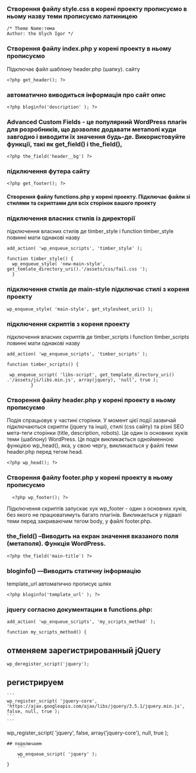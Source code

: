 ### Створення файлу style.css в корені проекту прописуємо в ньому назву теми прописуємо латиницею

```
/* Theme Name:тема
Author: the Ulych Igor */
```
### Створення файлу index.php у корені проекту в ньому прописуємо

Підключає файл шаблону header.php (шапку). сайту

```
<?php get_header(); ?>
```
### автоматично виводиться інформація про сайт опис <title>...</title>
```
<?php bloginfo('description' ); ?>
```
### Advanced Custom Fields - це популярний WordPress плагін для розробників, що дозволяє додавати метаполі куди завгодно і виводити їх значення будь-де.  Використовуйте функції, такі як get_field() і the_field(),
```
<?php the_field('header__bg') ?>
```

### підключення футера сайту
```
<?php get_footer(); ?>
``` 
#### Створення файлу functions.php у корені проекту. Підключає файли зі стилями та скриптами для всіх сторінок вашого проекту

### підключення власних стилів із директорії
підключення власних стилів де timber_style і function timber_style повинні мати однакові назву
``` 
add_action( 'wp_enqueue_scripts', 'timber_style' );
```
 ``` 
 function timber_style() {
   wp_enqueue_style( 'new-main-style', get_temlate_directory_uri().'/assets/css/fail.css ');
   }
  ``` 
### підключення стилів де main-style підключає стилі з кореня проекту
   
   ``` 
  wp_enqueue_style( 'main-style', get_stylesheet_uri() );
  ``` 

### підключення скриптів з кореня проекту
 підключення власних скриптів де timber_scripts і function timber_scripts повинні мати однакові назву
  ``` 
  add_action( 'wp_enqueue_scripts', 'timber_scripts' );
   ``` 
   ```  
function timber_scripts() {
```
```
 wp_enqueue_script( 'libs-script', get_template_directory_uri() .'/assets/js/libs.min.js', array(jquery), 'null', true );
         }
   ``` 
### Створення файлу header.php у корені проекту в ньому прописуємо
Подія спрацьовує у частині сторінки. У момент цієї події зазвичай підключаються скрипти (jquery та інші), стилі (css сайту) та різні SEO мета-теги сторінки (title, description, robots). Це один із основних хуків теми (шаблону) WordPress.
Ця подія викликається однойменною функцією wp_head(), яка, у свою чергу, викликається у файлі теми header.php перед тегом head.
 ``` 
<?php wp_head(); ?>
 ``` 
### Створення файлу footer.php у корені проекту в ньому прописуємо	
```
  <?php wp_footer(); ?>
```
Підключення скриптів запускає хук wp_footer - один з основних хуків, без якого не працюватимуть багато плагінів. Викликається у підвалі теми перед закриваючим тегом body, у файлі footer.php.

### the_field() –Виводить на екран значення вказаного поля (метаполя). Функція WordPress.
```
<?php the_field('main-title') ?>
```
### bloginfo() —Виводить статичну інформацію 
template_url автоматично прописує шлях
```
<?php bloginfo('template_url' ); ?>
```
### jquery согласно документации в functions.php:
```
add_action( 'wp_enqueue_scripts', 'my_scripts_method' );
```
```
function my_scripts_method() {
```
## отменяем зарегистрированный jQuery
    
 ```
 wp_deregister_script('jquery');
```
 ## регистрируем
    ```
    wp_register_script( 'jquery-core', 'https://ajax.googleapis.com/ajax/libs/jquery/3.5.1/jquery.min.js', false, null, true );
    ```
    ```
 wp_register_script( 'jquery', false, array('jquery-core'), null, true );
```
## подключаем
    ```
    wp_enqueue_script( 'jquery' );
    ```
} 

 ```
